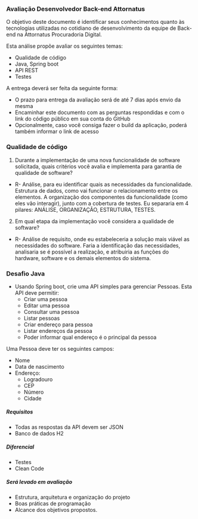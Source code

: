 ### Avaliação Desenvolvedor Back-end Attornatus

O objetivo deste documento é identificar seus conhecimentos quanto às tecnologias utilizadas no cotidiano de
desenvolvimento da equipe de Back-end na Attornatus Procuradoria Digital.

Esta análise propõe avaliar os seguintes temas:

- Qualidade de código
- Java, Spring boot
- API REST
- Testes

A entrega deverá ser feita da seguinte forma:

- O prazo para entrega da avaliação será de até 7 dias após envio da mesma
- Encaminhar este documento com as perguntas respondidas e com o link do código público em sua conta do GitHub
- Opcionalmente, caso você consiga fazer o build da aplicação, poderá também informar o link de acesso

### Qualidade de código

1. Durante a implementação de uma nova funcionalidade de software solicitada, quais critérios você avalia e implementa
   para garantia de qualidade de software?

- R- Análise, para eu identificar quais as necessidades da funcionalidade.
    Estrutura de dados, como vai funcionar o relacionamento entre os elementos.
    A organização dos componentes da funcionalidade (como eles vão interagir), junto com a cobertura de testes.
    Eu separaria em 4 pilares: ANÁLISE, ORGANIZAÇÃO, ESTRUTURA, TESTES.

2. Em qual etapa da implementação você considera a qualidade de software?

- R- Análise de requisito, onde eu estabeleceria a solução mais viável as necessidades do software. 
    Faria a identificação das necessidades, analisaria se é possível a realização, 
    e atribuiria as funções do hardware, software e os demais elementos do sistema.

### Desafio Java

- Usando Spring boot, crie uma API simples para gerenciar Pessoas. Esta API deve permitir:
    - Criar uma pessoa
    - Editar uma pessoa
    - Consultar uma pessoa
    - Listar pessoas
    - Criar endereço para pessoa
    - Listar endereços da pessoa
    - Poder informar qual endereço é o principal da pessoa

Uma Pessoa deve ter os seguintes campos:

- Nome
- Data de nascimento
- Endereço:
    - Logradouro
    - CEP
    - Número
    - Cidade

##### Requisitos  
- Todas as respostas da API devem ser JSON  
- Banco de dados H2

##### Diferencial
- Testes
- Clean Code

##### Será levado em avaliação
- Estrutura, arquitetura e organização do projeto  
- Boas práticas de programação  
- Alcance dos objetivos propostos.
